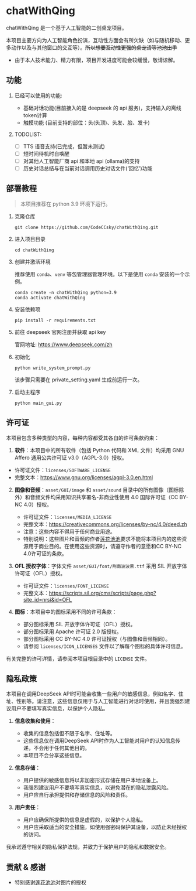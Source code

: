 # chatWithQing

chatWithQing 是一个基于人工智能的二创桌宠项目。

本项目主要方向为人工智能角色扮演，互动性方面会有所欠缺（如与随机移动、更多动作以及与其他窗口的交互等）。~~所以想要互动性更强的桌宠请等池池出手~~

- 由于本人技术能力、精力有限，项目开发进度可能会较缓慢，敬请谅解。

## 功能

1. 已经可以使用的功能:

   - 基础对话功能(目前接入的是 deepseek 的 api 服务)，支持输入的离线token计算
   - 触摸功能 (目前支持的部位：头(头顶)、头发、脸、发卡)

2. TODOLIST:

   - [ ] TTS 语音支持(已完成，但暂未测试)
   - [ ] 短时间待机时自唤醒
   - [ ] 对其他人工智能厂商 api 和本地 api (ollama)的支持
   - [ ] 历史对话总结与在当前对话调用历史对话文件(‘回忆’)功能

## 部署教程

> 本项目推荐在 python 3.9 环境下运行。

1. 克隆仓库
   ```
   git clone https://github.com/CodeCCsky/chatWithQing.git
   ```

2. 进入项目目录
   ```
   cd chatWithQing
   ```

3. 创建并激活环境

   推荐使用 `conda`、`venv` 等包管理器管理环境。以下是使用 `conda` 安装的一个示例。

   ```
   conda create -n chatWithQing python=3.9
   conda activate chatWithQing
   ```

4. 安装依赖项

   ```
   pip install -r requirements.txt
   ```

5. 前往 deepseek 官网注册并获取 api key

   官网地址: https://www.deepseek.com/zh

6. 初始化

   ```
   python write_system_prompt.py
   ```

   该步骤只需要在 private_setting.yaml 生成前运行一次。

7. 启动主程序

   ```
   python main_gui.py
   ```


## 许可证

本项目包含多种类型的内容，每种内容都受其各自的许可条款约束：

1. **软件**：本项目中的所有软件（包括 Python 代码和 XML 文件）均采用 GNU Affero 通用公共许可证 v3.0（AGPL-3.0）授权。

- 许可证文件：`licenses/SOFTWARE_LICENSE`
- 完整文本：https://www.gnu.org/licenses/agpl-3.0.en.html

2. **图像和音频**：`asset/GUI/image` 和 `asset/sound` 目录中的所有图像（图标除外）和音频文件均采用知识共享署名-非商业性使用 4.0 国际许可证（CC BY-NC 4.0）授权。

   - 许可证文件：`licenses/MEDIA_LICENSE`
   - 完整文本：https://creativecommons.org/licenses/by-nc/4.0/deed.zh
   - 注意：这些内容不得用于任何商业用途。
   - 特别说明：这些图片和音频的作者[莲花池池](https://space.bilibili.com/760048)要求不能将本项目内的这些资源用于商业目的。在使用这些资源时，请遵守作者的意愿和CC BY-NC 4.0许可证的条款。

3. **OFL 授权字体**：字体文件 `asset/GUI/font/荆南波波黑.ttf` 采用 SIL 开放字体许可证（OFL）授权。

   - 许可证文件：`licenses/FONT_LICENSE`
   - 完整文本：https://scripts.sil.org/cms/scripts/page.php?site_id=nrsi&id=OFL

4. **图标**：本项目中的图标采用不同的许可条款：

   - 部分图标采用 SIL 开放字体许可证（OFL）授权。
   - 部分图标采用 Apache 许可证 2.0 版授权。
   - 部分图标采用 CC BY-NC 4.0 许可证授权（与图像和音频相同）。
   - 请参阅 `licenses/ICON_LICENSES` 文件以了解每个图标的具体许可信息。

有关完整的许可详情，请参阅本项目根目录中的 `LICENSE` 文件。

## 隐私政策

本项目在调用DeepSeek API时可能会收集一些用户的敏感信息，例如名字、住址、性别等。请注意，这些信息仅用于与人工智能进行对话时使用，并且我强烈建议用户不要填写真实信息，以保护个人隐私。

1. **信息收集和使用**：
   - 收集的信息包括但不限于名字、住址等。
   - 这些信息仅在调用DeepSeek API时作为人工智能对用户的认知信息传递，不会用于任何其他目的。
   - 本项目不会分享这些信息。

2. **信息存储**：
   - 用户提供的敏感信息将以非加密形式存储在用户本地设备上。
   - 我强烈建议用户不要填写真实信息，以避免潜在的隐私泄露风险。
   - 用户应自行承担提供和存储信息的风险和责任。

3. **用户责任**：
   - 用户应确保所提供的信息是虚假的，以保护个人隐私。
   - 用户应采取适当的安全措施，如使用强密码保护其设备，以防止未经授权的访问。

我承诺遵守相关的隐私保护法规，并致力于保护用户的隐私和数据安全。

## 贡献 & 感谢

- 特别感谢[莲花池池](https://space.bilibili.com/760048)对图片的授权
